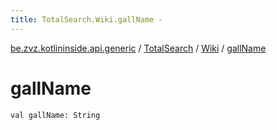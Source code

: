 ```yaml
---
title: TotalSearch.Wiki.gallName - 
---
```


[be.zvz.kotlininside.api.generic](../../index.html) / [TotalSearch](../index.html) / [Wiki](index.html) / [gallName](./gall-name.html)

# gallName

`val gallName: String`